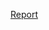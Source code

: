 [Report](http://htmlpreview.github.io/?https://github.com/YoussefBouyaddou/power-bi/blob/main/superstore%20report.html)
